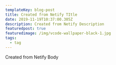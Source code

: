 ```yaml
---
templateKey: blog-post
title: Created from Netify TItle
date: 2019-11-19T10:37:00.305Z
description: Created from Netify Description
featuredpost: true
featuredimage: /img/vcode-wallpaper-black-1.jpg
tags:
  - tag
---
```

Created from Netify Body
